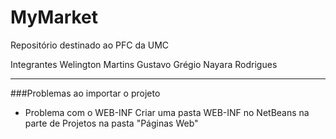 # MyMarket

Repositório destinado ao PFC da UMC

Integrantes
Welington Martins
Gustavo Grégio
Nayara Rodrigues

----------------------------------------------------
###Problemas ao importar o projeto
- Problema com o WEB-INF
 Criar uma pasta WEB-INF no NetBeans na parte de Projetos na pasta "Páginas Web"
